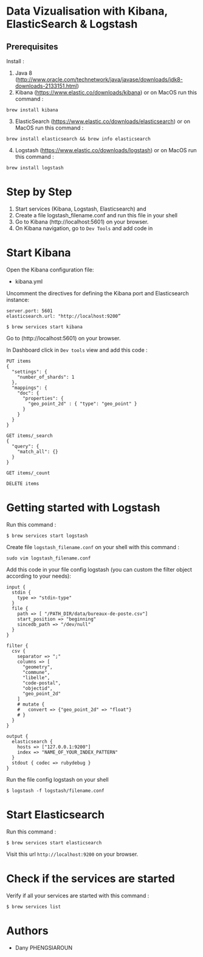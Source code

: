 # Data Vizualisation with Kibana, ElasticSearch & Logstash

## Prerequisites
Install :
1. Java 8 (http://www.oracle.com/technetwork/java/javase/downloads/jdk8-downloads-2133151.html)
2. Kibana (https://www.elastic.co/downloads/kibana)
or on MacOS run this command :
```
brew install kibana
```
3. ElasticSearch (https://www.elastic.co/downloads/elasticsearch)
or on MacOS run this command :
```
brew install elasticsearch && brew info elasticsearch
```
4. Logstash (https://www.elastic.co/downloads/logstash)
or on MacOS run this command :
```
brew install logstash
```

# Step by Step
1. Start services (Kibana, Logstash, Elasticsearch) and 
2. Create a file logstash_filename.conf and run this file in your shell
3. Go to Kibana (http://localhost:5601) on your browser.
4. On Kibana navigation, go to `Dev Tools` and add code in 


# Start Kibana
Open the Kibana configuration file:  
- kibana.yml

Uncomment the directives for defining the Kibana port and Elasticsearch instance:
```
server.port: 5601
elasticsearch.url: "http://localhost:9200”
```


```
$ brew services start kibana
```

Go to (http://localhost:5601) on your browser.

In Dashboard click in `Dev tools` view and add this code :
```
PUT items
{
  "settings": {
    "number_of_shards": 1
  }, 
  "mappings": {
    "doc": {
      "properties": {
        "geo_point_2d" : { "type": "geo_point" }
      }
    }
  }
}

GET items/_search
{
  "query": {
    "match_all": {}
  }
}

GET items/_count

DELETE items
```

# Getting started with Logstash
Run this command :
```
$ brew services start logstash
```

Create file `logstash_filename.conf` on your shell with this command :
```
sudo vim logstash_filename.conf
```

Add this code in your file config logstash (you can custom the filter object according to your needs):
```
input {
  stdin {
    type => "stdin-type"
  }
  file {
    path => [ "/PATH_DIR/data/bureaux-de-poste.csv"]
    start_position => "beginning"
    sincedb_path => "/dev/null"
  }
}

filter {
  csv {
    separator => ";"
    columns => [
      "geometry",
      "commune",
      "libelle",
      "code-postal",
      "objectid",
      "geo_point_2d"
    ]
    # mutate {
    #   convert => {"geo_point_2d" => "float"}
    # }
  }
}

output {
  elasticsearch {
    hosts => ["127.0.0.1:9200"] 
    index => "NAME_OF_YOUR_INDEX_PATTERN"
  }
  stdout { codec => rubydebug }
}
```

Run the file config logstash on your shell

```
$ logstash -f logstash/filename.conf
```

# Start Elasticsearch
Run this command :
```
$ brew services start elasticsearch
```
Visit this url `http://localhost:9200` on your browser.


# Check if the services are started
Verify if all your services are started with this command :
```
$ brew services list
```

# Authors

- Dany PHENGSIAROUN